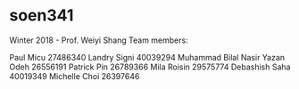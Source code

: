 # soen341
Winter 2018 - Prof. Weiyi Shang
Team members: 

Paul	Micu 27486340
Landry	Signi 40039294
Muhammad Bilal Nasir
Yazan	Odeh 26556191
Patrick Pin 26789366
Mila Roisin 29575774
Debashish	Saha 40019349
Michelle	Choi 26397646
